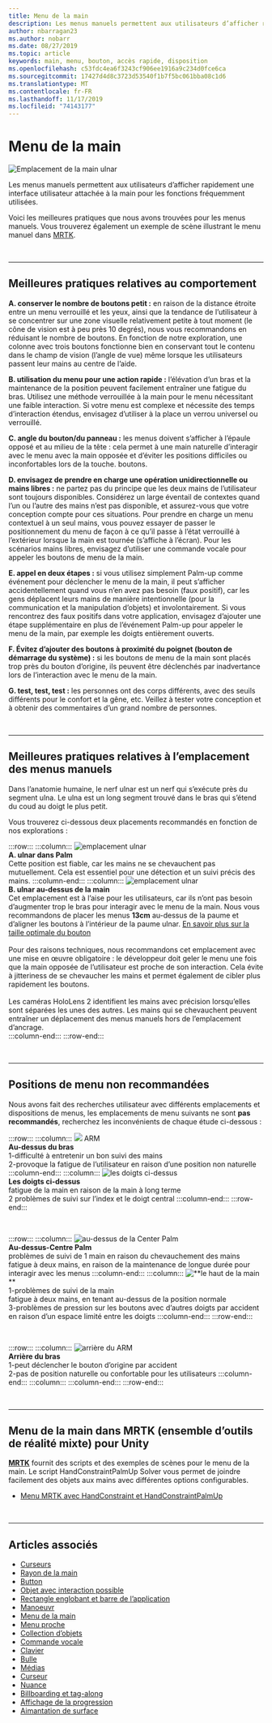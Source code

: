 ```yaml
---
title: Menu de la main
description: Les menus manuels permettent aux utilisateurs d’afficher rapidement une interface utilisateur attachée à la main pour les fonctions fréquemment utilisées. Voici nos meilleures pratiques et recommandations pour les menus manuels.
author: nbarragan23
ms.author: nobarr
ms.date: 08/27/2019
ms.topic: article
keywords: main, menu, bouton, accès rapide, disposition
ms.openlocfilehash: c53fdc4ea6f3243cf906ee1916a9c234d0fce6ca
ms.sourcegitcommit: 17427d4d8c3723d53540f1b7f5bc061bba08c1d6
ms.translationtype: MT
ms.contentlocale: fr-FR
ms.lasthandoff: 11/17/2019
ms.locfileid: "74143177"
---
```

# <a name="hand-menu"></a>Menu de la main

![Emplacement de la main ulnar](images/UX/UX_Hero_HandMenu.jpg)

Les menus manuels permettent aux utilisateurs d’afficher rapidement une interface utilisateur attachée à la main pour les fonctions fréquemment utilisées. 

Voici les meilleures pratiques que nous avons trouvées pour les menus manuels. Vous trouverez également un exemple de scène illustrant le menu manuel dans [MRTK](https://github.com/microsoft/MixedRealityToolkit-Unity/blob/mrtk_release/Documentation/README_Solver.md#hand-menu-with-handconstraint-and-handconstraintpalmup).

<br>

---

## <a name="behavior-best-practices"></a>Meilleures pratiques relatives au comportement
**A. conserver le nombre de boutons petit :** en raison de la distance étroite entre un menu verrouillé et les yeux, ainsi que la tendance de l’utilisateur à se concentrer sur une zone visuelle relativement petite à tout moment (le cône de vision est à peu près 10 degrés), nous vous recommandons en réduisant le nombre de boutons. En fonction de notre exploration, une colonne avec trois boutons fonctionne bien en conservant tout le contenu dans le champ de vision (l’angle de vue) même lorsque les utilisateurs passent leur mains au centre de l’aide. 

**B. utilisation du menu pour une action rapide :** l’élévation d’un bras et la maintenance de la position peuvent facilement entraîner une fatigue du bras. Utilisez une méthode verrouillée à la main pour le menu nécessitant une faible interaction. Si votre menu est complexe et nécessite des temps d’interaction étendus, envisagez d’utiliser à la place un verrou universel ou verrouillé. 

**C. angle du bouton/du panneau :** les menus doivent s’afficher à l’épaule opposé et au milieu de la tête : cela permet à une main naturelle d’interagir avec le menu avec la main opposée et d’éviter les positions difficiles ou inconfortables lors de la touche. boutons. 

**D. envisagez de prendre en charge une opération unidirectionnelle ou mains libres :** ne partez pas du principe que les deux mains de l’utilisateur sont toujours disponibles. Considérez un large éventail de contextes quand l’un ou l’autre des mains n’est pas disponible, et assurez-vous que votre conception compte pour ces situations. Pour prendre en charge un menu contextuel à un seul mains, vous pouvez essayer de passer le positionnement du menu de façon à ce qu’il passe à l’état verrouillé à l’extérieur lorsque la main est tournée (s’affiche à l’écran). Pour les scénarios mains libres, envisagez d’utiliser une commande vocale pour appeler les boutons de menu de la main.

**E. appel en deux étapes :** si vous utilisez simplement Palm-up comme événement pour déclencher le menu de la main, il peut s’afficher accidentellement quand vous n’en avez pas besoin (faux positif), car les gens déplacent leurs mains de manière intentionnelle (pour la communication et la manipulation d’objets) et involontairement. Si vous rencontrez des faux positifs dans votre application, envisagez d’ajouter une étape supplémentaire en plus de l’événement Palm-up pour appeler le menu de la main, par exemple les doigts entièrement ouverts.

**F. Évitez d’ajouter des boutons à proximité du poignet (bouton de démarrage du système) :** si les boutons de menu de la main sont placés trop près du bouton d’origine, ils peuvent être déclenchés par inadvertance lors de l’interaction avec le menu de la main.

**G. test, test, test :** les personnes ont des corps différents, avec des seuils différents pour le confort et la gêne, etc. Veillez à tester votre conception et à obtenir des commentaires d’un grand nombre de personnes.

<br>

---

## <a name="hand-menu-placement-best-practices"></a>Meilleures pratiques relatives à l’emplacement des menus manuels

Dans l’anatomie humaine, le nerf ulnar est un nerf qui s’exécute près du segment ulna. Le ulna est un long segment trouvé dans le bras qui s’étend du coud au doigt le plus petit.

Vous trouverez ci-dessous deux placements recommandés en fonction de nos explorations :


:::row:::
    :::column:::
        ![emplacement ulnar](images/UlnarSideHandMenu.gif)<br>
        **A. ulnar dans Palm**<br>
        Cette position est fiable, car les mains ne se chevauchent pas mutuellement. Cela est essentiel pour une détection et un suivi précis des mains.
    :::column-end:::
    :::column:::
        ![emplacement ulnar](images/UlnarAboveHandMenu.gif)<br>
        **B. ulnar au-dessus de la main**<br>
        Cet emplacement est à l’aise pour les utilisateurs, car ils n’ont pas besoin d’augmenter trop le bras pour interagir avec le menu de la main. Nous vous recommandons de placer les menus **13cm** au-dessus de la paume et d’aligner les boutons à l’intérieur de la paume ulnar. [En savoir plus sur la taille optimale du bouton](interactable-object.md)<br>
        <br>
        Pour des raisons techniques, nous recommandons cet emplacement avec une mise en œuvre obligatoire : le développeur doit geler le menu une fois que la main opposée de l’utilisateur est proche de son interaction. Cela évite à jitteriness de se chevaucher les mains et permet également de cibler plus rapidement les boutons.<br>
        <br>
        Les caméras HoloLens 2 identifient les mains avec précision lorsqu’elles sont séparées les unes des autres. Les mains qui se chevauchent peuvent entraîner un déplacement des menus manuels hors de l’emplacement d’ancrage.<br>
    :::column-end:::
:::row-end:::



<br>

---

## <a name="menu-positions-that-are-not-recommended"></a>Positions de menu non recommandées
Nous avons fait des recherches utilisateur avec différents emplacements et dispositions de menus, les emplacements de menu suivants ne sont **pas recommandés**, recherchez les inconvénients de chaque étude ci-dessous :


:::row:::
    :::column:::
        ![](images/AboveArm.gif) ARM<br>
        **Au-dessus du bras**<br>
        1-difficulté à entretenir un bon suivi des mains<br>
        2-provoque la fatigue de l’utilisateur en raison d’une position non naturelle
    :::column-end:::
    :::column:::
        ![les doigts ci-dessus](images/AboveFingers.gif)<br>
        **Les doigts ci-dessus**<br>
        fatigue de la main en raison de la main à long terme<br>
        2 problèmes de suivi sur l’index et le doigt central
    :::column-end:::
:::row-end:::

<br>

:::row:::
    :::column:::
        ![au-dessus de la](images/handCenter.gif) Center Palm<br>
        **Au-dessus-Centre Palm**<br>
        problèmes de suivi de 1 main en raison du chevauchement des mains<br>
        fatigue à deux mains, en raison de la maintenance de longue durée pour interagir avec les menus
    :::column-end:::
    :::column:::
        ![**le haut de la main](images/TopFingerTip.gif)**<br>
        1-problèmes de suivi de la main<br>
        fatigue à deux mains, en tenant au-dessus de la position normale<br>
        3-problèmes de pression sur les boutons avec d’autres doigts par accident en raison d’un espace limité entre les doigts
    :::column-end:::
:::row-end:::

<br>

:::row:::
    :::column:::
        ![arrière du](images/BackOfTheArm.gif) ARM<br>
        **Arrière du bras**<br>
        1-peut déclencher le bouton d’origine par accident<br>
        2-pas de position naturelle ou confortable pour les utilisateurs
    :::column-end:::
    :::column:::
    :::column-end:::
:::row-end:::

<br>

---

## <a name="hand-menu-in-mrtkmixed-reality-toolkit-for-unity"></a>Menu de la main dans MRTK (ensemble d’outils de réalité mixte) pour Unity
**[MRTK](https://github.com/Microsoft/MixedRealityToolkit-Unity)** fournit des scripts et des exemples de scènes pour le menu de la main. Le script HandConstraintPalmUp Solver vous permet de joindre facilement des objets aux mains avec différentes options configurables.

* [Menu MRTK avec HandConstraint et HandConstraintPalmUp](https://github.com/microsoft/MixedRealityToolkit-Unity/blob/mrtk_release/Documentation/README_Solver.md#hand-menu-with-handconstraint-and-handconstraintpalmup)


<br>

---


## <a name="see-also"></a>Articles associés

* [Curseurs](cursors.md)
* [Rayon de la main](point-and-commit.md)
* [Button](button.md)
* [Objet avec interaction possible](interactable-object.md)
* [Rectangle englobant et barre de l’application](app-bar-and-bounding-box.md)
* [Manoeuvr](direct-manipulation.md)
* [Menu de la main](hand-menu.md)
* [Menu proche](near-menu.md)
* [Collection d’objets](object-collection.md)
* [Commande vocale](voice-input.md)
* [Clavier](keyboard.md)
* [Bulle](tooltip.md)
* [Médias](slate.md)
* [Curseur](slider.md)
* [Nuance](shader.md)
* [Billboarding et tag-along](billboarding-and-tag-along.md)
* [Affichage de la progression](progress.md)
* [Aimantation de surface](surface-magnetism.md)
